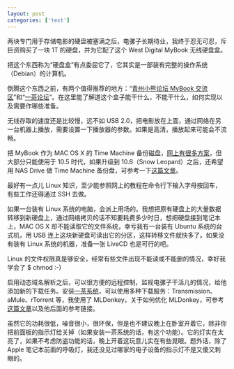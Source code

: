```yaml
---
layout: post
categories: ['text']
---
```


两块专门用于存储电影的硬盘被塞满之后，电骡子长期待业，我终于忍无可忍，斥巨资购买了一块 1T 的硬盘，并为它配了这个 West Digital MyBook 无线硬盘盒。

把这个东西称为“硬盘盒”有点委屈它了，它其实是一部装有完整的操作系统（Debian）的计算机。

倒腾这个东西之前，有两个值得推荐的地方：“[青州小熊论坛 MyBook 交流区](http://www.qzxx.com/bbs/forum-23-1.html)”和“[一茶论坛](http://www.1chaguan.cn/bbs/)”。在这里能了解道这个盒子能干什么，不能干什么，如何实现以及需要作哪些准备。

无线存取的速度还是比较慢，远不如 USB 2.0，把电影放在上面，通过网络在另一台机器上播放，需要设置一下播放器的参数。如果是高清，播放起来可能会不流畅。

把 MyBook 作为 MAC OS X 的 Time Machine 备份磁盘，[网上有很多方案](http://www.google.com/search?q=NAS+Time+machine)，但大部分只能使用于 10.5 时代，如果升级到 10.6（Snow Leopard）之后，还希望用 NAS Drive 做 Time Machine 备份盘，可参考一下[这篇文章](http://www.insanelymac.com/forum/index.php?showtopic=184462)。

最好有一点儿 Linux 知识，至少能参照网上的教程在命令行下输入字母按回车，有些工作还得通过 SSH 去做。

如果一台装有 Linux 系统的电脑，会派上用场的。我想把原有硬盘上的大量数据转移到新硬盘上，通过网络拷贝的话不知要耗费多少时日，想把硬盘接到笔记本上，MAC OS X 却不能读取它的文件系统，幸亏我有一台装有 Ubuntu 系统的台式机，用 USB 连上这块新硬盘可读出它的分区，这样转移文件就快多了。如果没有装有 Linux 系统的机器，准备一张 LiveCD 也是可行的吧。

Linux 的文件权限真是够安全，经常有些文件出现不能读或不能删的情况，幸好我学会了 $ chmod :-)

启用动态域名解析之后，可以很方便的远程控制，监视电骡子干活儿的情况，给他添加新的下载任务。安装[一茶系统](http://www.1chaguan.cn/bbs/)，可以使用多种下载服务：Transmission、aMule、rTorrent 等，我使用了 MLDonkey，关于如何优化 MLDonkey，可参考[这篇文章](http://blog.wangbin1979.com/tips_for_mldonkey.html)以及他后面的参考链接。

虽然它的功耗很低，噪音很小，很环保，但是也不建议晚上在卧室开着它，除非你把前面板的指示灯给关掉（如果安装一茶系统的话，有这个功能）。它的灯实在太亮了，如果不考虑防盗功能的话，晚上开着这玩意儿实在有些晃眼。题外话，除了 Apple 笔记本前面的呼吸灯，我还没见过哪家的电子设备的指示灯不是又傻又刺眼的。